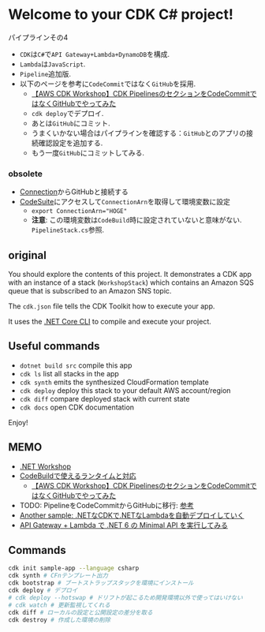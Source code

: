 # Welcome to your CDK C# project!

パイプラインその4

- `CDK`は`C#`で`API Gateway+Lambda+DynamoDB`を構成.
- `Lambda`は`JavaScript`.
- `Pipeline`追加版.
- 以下のページを参考に`CodeCommit`ではなく`GitHub`を採用.
  - [【AWS CDK Workshop】CDK PipelinesのセクションをCodeCommitではなくGitHubでやってみた](https://qiita.com/shimi7o/items/cf69aac8e4b5f2f1dd52)
  - `cdk deploy`でデプロイ.
  - あとは`GitHub`にコミット.
  - うまくいかない場合はパイプラインを確認する：`GitHub`とのアプリの接続確認設定を追加する.
  - もう一度`GitHub`にコミットしてみる.

### obsolete

- [Connection](https://ap-northeast-1.console.aws.amazon.com/codesuite/settings/connections?region=ap-northeast-1&connections-meta=eyJmIjp7InRleHQiOiIifSwicyI6e30sIm4iOjIwLCJpIjowfQ)からGitHubと接続する
- [CodeSuite](https://ap-northeast-1.console.aws.amazon.com/codesuite/settings)にアクセスして`ConnectionArn`を取得して環境変数に設定
  - `export ConnectionArn="HOGE"`
  - **注意**: この環境変数は`CodeBuild`時に設定されていないと意味がない.
    `PipelineStack.cs`参照.

## original

You should explore the contents of this project. It demonstrates a CDK app with an instance of a stack (`WorkshopStack`)
which contains an Amazon SQS queue that is subscribed to an Amazon SNS topic.

The `cdk.json` file tells the CDK Toolkit how to execute your app.

It uses the [.NET Core CLI](https://docs.microsoft.com/dotnet/articles/core/) to compile and execute your project.

## Useful commands

* `dotnet build src` compile this app
* `cdk ls`           list all stacks in the app
* `cdk synth`       emits the synthesized CloudFormation template
* `cdk deploy`      deploy this stack to your default AWS account/region
* `cdk diff`        compare deployed stack with current state
* `cdk docs`        open CDK documentation

Enjoy!

## MEMO

- [.NET Workshop](https://cdkworkshop.com/ja/40-dotnet.html)
- [CodeBuildで使えるランタイムと対応](https://docs.aws.amazon.com/codebuild/latest/userguide/available-runtimes.html)
  - [【AWS CDK Workshop】CDK PipelinesのセクションをCodeCommitではなくGitHubでやってみた](https://qiita.com/shimi7o/items/cf69aac8e4b5f2f1dd52)
- TODO: PipelineをCodeCommitからGitHubに移行: [参考](https://qiita.com/shimi7o/items/cf69aac8e4b5f2f1dd52)
- [Another sample: .NETなCDKで.NETなLambdaを自動デプロイしていく](https://buildersbox.corp-sansan.com/entry/2021/05/31/110000)
- [API Gateway + Lambda で .NET 6 の Minimal API を実行してみる](https://dev.classmethod.jp/articles/api-gateway-lambda-net-6-minimal-api/)

## Commands

```sh
cdk init sample-app --language csharp
cdk synth # CFnテンプレート出力
cdk bootstrap # ブートストラップスタックを環境にインストール
cdk deploy # デプロイ
# cdk deploy --hotswap # ドリフトが起こるため開発環境以外で使ってはいけない
# cdk watch # 更新監視してくれる
cdk diff # ローカルの設定と公開設定の差分を取る
cdk destroy # 作成した環境の削除
```
